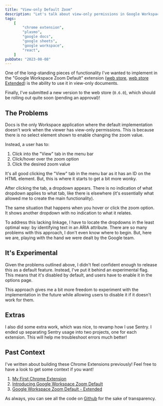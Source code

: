 ```yaml
---
title: "View-only Default Zoom"
description: "Let's talk about view-only permissions in Google Workspace..."
tags:
    [
        "chrome extension",
        "plasmo",
        "google docs",
        "google sheets",
        "google workspace",
        "react",
    ]
pubDate: "2023-08-08"
---
```


One of the long-standing pieces of functionality I've wanted to implement in the "Google Workspace Zoom Default" extension
([web store][webstore], [web store Extended][webstore-extended]) is the ability to use it in view-only documents.

Finally, I've submitted a new version to the web store (`0.6.0`), which should be rolling out quite soon (pending an approval)!

## The Problems

Docs is the only Workspace application where the default implementation doesn't work when the viewer has view-only permissions.
This is because there is no select element shown to enable changing the zoom value.

Instead, a user has to:

1. Click into the "View" tab in the menu bar
2. Click/hover over the zoom option
3. Click the desired zoom value

It's all good clicking the "View" tab in the menu bar as it has an ID on the HTML element. But, this is where it starts
to get a bit more wonky.

After clicking the tab, a dropdown appears. There is no indication of what dropdown applies to what tab, like there is
elsewhere (it's essentially what allowed me to create the main functionality). 

The same situation that happens when you hover or click the zoom option. It shows another dropdown with no indication
to what it relates.

To address this lacking linkage, I have to locate the dropdowns in the least optimal way: by identifying text in an ARIA 
attribute. There are so many problems with this approach, I don't even know where to begin. But, here we are, playing 
with the hand we were dealt by the Google team.

## It's Experimental

Given the problems outlined above, I didn't feel confident enough to release this as a default feature. Instead, I've put
it behind an experimental flag. This means that it's disabled by default, and users have to enable it in the options page.

This approach gives me a bit more freedom to experiment with the implementation in the future while allowing users to 
disable it if it doesn't work for them.

## Extras

I also did some extra work, which was nice, to revamp how I use Sentry. I ended up separating Sentry usage into two projects,
one for each extension. This will help me troubleshoot errors much better!

## Past Context

I've written about building these Chrome Extensions previously! Feel free to have a look to get some context if you want!

1. [My First Chrome Extension](../02/my-first-chrome-extension.md)
2. [Introducing Google Workspace Zoom Default](../03/introducing-google-workspace-zoom-default.md)
3. [Google Workspace Zoom Default - Extended](../06/google-workspace-zoom-default-extended.md)

As always, you can see all the code on [Github][github] for the sake of transparency.

[webstore]: https://chrome.google.com/webstore/detail/google-docs-zoom-default/nflkcdlimipkgbacnfnhfecjgmojhklo
[webstore-extended]: https://chrome.google.com/webstore/detail/google-workspace-zoom-def/mdgikencgfhineaememjagpkiclbdkka
[github]: https://github.com/vernak2539/chrome-extension-google-doc-default-zoom
